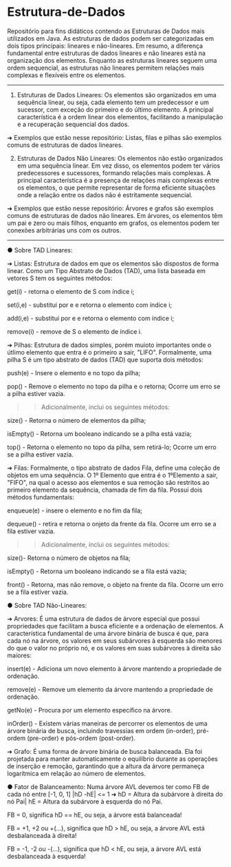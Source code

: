 # Estrutura-de-Dados
Repositório para fins didáticos contendo as Estruturas de Dados mais utilizados em Java. 
As estruturas de dados podem ser categorizadas em dois tipos principais: lineares e não-lineares. Em resumo, a diferença fundamental entre estruturas de dados lineares e não lineares está na organização dos elementos. Enquanto as estruturas lineares seguem uma ordem sequencial, as estruturas não lineares permitem relações mais complexas e flexíveis entre os elementos.

-------------------------------------------------------------------------------------------------
1. Estruturas de Dados Lineares: Os elementos são organizados em uma sequência linear, ou seja, cada elemento tem um predecessor e um sucessor, com exceção do primeiro e do último elemento. A principal característica é a ordem linear dos elementos, facilitando a manipulação e a recuperação sequencial dos dados.

➜ Exemplos que estão nesse repositório: Listas, filas e pilhas são exemplos comuns de estruturas de dados lineares.


2. Estruturas de Dados Não Lineares: Os elementos não estão organizados em uma sequência linear. Em vez disso, os elementos podem ter vários predecessores e sucessores, formando relações mais complexas. A principal característica é a presença de relações mais complexas entre os elementos, o que permite representar de forma eficiente situações onde a relação entre os dados não é estritamente sequencial.

➜ Exemplos que estão nesse repositório: Árvores e grafos são exemplos comuns de estruturas de dados não lineares. Em árvores, os elementos têm um pai e zero ou mais filhos, enquanto em grafos, os elementos podem ter conexões arbitrárias uns com os outros.

-------------------------------------------------------------------------------------------------

● Sobre TAD Lineares:

➔ Listas:
Estrutura de dados em que os elementos são dispostos de forma linear.
Como um Tipo Abstrato de Dados (TAD), uma lista baseada em vetores S tem os seguintes métodos:

get(i) - retorna o elemento de S com índice i;

set(i,e) - substitui por e e retorna o elemento com índice i;

add(i,e) - substitui por e e retorna o elemento com índice i;

remove(i) - remove de S o elemento de índice i.


➔ Pilhas:
Estrutura de dados simples, porém muioto importantes onde o útlimo elemento que entra é o primeiro a sair, "LIFO". Formalmente, uma pilha S é um tipo abstrato de dados (TAD) que suporta dois métodos:

push(e) - Insere o elemento e no topo da pilha;

pop() - Remove o elemento no topo da pilha e o retorna; Ocorre um erro se a pilha estiver vazia.

>> Adicionalmente, inclui os seguintes métodos:

size() - Retorna o número de elementos da pilha;

isEmpty() - Retorna um booleano indicando se a pilha está vazia;

top() - Retorna o elemento no topo da pilha, sem retirá-lo; Ocorre um erro se a pilha estiver vazia.


➔ Filas:
Formalmente, o tipo abstrato de dados Fila, define uma coleção de objetos em uma sequência. O 1º Elemento que entra é o 1ºElemento a sair, "FIFO", na qual o acesso aos elementos e sua remoção são restritos ao primeiro elemento da sequência, chamada de fim da fila. Possui dois métodos fundamentais:

enqueue(e) - insere o elemento e no fim da fila;

dequeue() - retira e retorna o onjeto da frente da fila. Ocorre um erro se a fila estiver vazia.

>> Adicionalmente, inclui os seguintes métodos:

size()-  Retorna o número de objetos na fila;

isEmpty() - Retorna um booleano indicando se a fila está vazia;

front() - Retorna, mas não remove, o objeto na frente da fila. Ocorre um erro se a fila estiver vazia.




● Sobre TAD Não-Lineares:

➔ Arvores:
É uma estrutura de dados de árvore especial que possui propriedades que facilitam a busca eficiente e a ordenação de elementos. A característica fundamental de uma árvore binária de busca é que, para cada nó na árvore, os valores em seus subárvores à esquerda são menores do que o valor no próprio nó, e os valores em suas subárvores à direita são maiores:

insert(e) - Adiciona um novo elemento à árvore mantendo a propriedade de ordenação.

remove(e) - Remove um elemento da árvore mantendo a propriedade de ordenação.

getNo(e) - Procura por um elemento específico na árvore.

inOrder() - Existem várias maneiras de percorrer os elementos de uma árvore binária de busca, incluindo travessias em ordem (in-order), pré-ordem (pre-order) e pós-ordem (post-order).


➔ Grafo:
É uma forma de árvore binária de busca balanceada. Ela foi projetada para manter automaticamente o equilíbrio durante as operações de inserção e remoção, garantindo que a altura da árvore permaneça logarítmica em relação ao número de elementos. 

● Fator de Balanceamento: Numa árvore AVL devemos ter como FB de cada nó entre [-1, 0, 1]
|hD -hE| <= 1  ➜  hD = Altura da subárvore à direita do nó Pai| hE = Altura da subárvore à esquerda do nó Pai.

FB = 0, significa hD == hE, ou seja, a árvore está balanceada!

FB = +1, +2 ou +(...), significa que hD > hE, ou seja, a árvore AVL está desbalanceada à direita!

FB = -1, -2 ou -(...), significa que hD < hE, ou seja, a árvore AVL está desbalanceada à esquerda!

